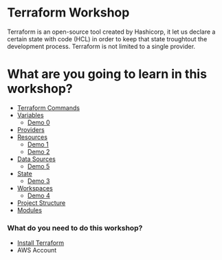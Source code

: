 # Terraform Workshop
Terraform is an open-source tool created by Hashicorp, it let us declare a certain state with code (HCL) in order to keep that state troughtout the development process. Terraform is not limited to a single provider.

# What are you going to learn in this workshop?
  * <a href="https://github.com/lpcalisi/cloudsec-workshop-iac/tree/master/terraform/docs/commands.md" >Terraform Commands</a>
  * <a href="https://github.com/lpcalisi/cloudsec-workshop-iac/tree/master/terraform/docs/variables.md" >Variables</a>
    * <a href="https://github.com/lpcalisi/cloudsec-workshop-iac/tree/master/terraform/0_variables">Demo 0</a>
  * <a href="https://github.com/lpcalisi/cloudsec-workshop-iac/tree/master/terraform/docs/providers.md" >Providers</a>
  * <a href="https://github.com/lpcalisi/cloudsec-workshop-iac/tree/master/terraform/docs/resources.md" >Resources</a>
    * <a href="https://github.com/lpcalisi/cloudsec-workshop-iac/tree/master/terraform/1_create_instance_basic">Demo 1</a>
    * <a href="https://github.com/lpcalisi/cloudsec-workshop-iac/tree/master/terraform/2_instance_with_sg">Demo 2</a>
  * <a href="https://github.com/lpcalisi/cloudsec-workshop-iac/tree/master/terraform/docs/datasources.md" >Data Sources</a>
    * <a href="https://github.com/lpcalisi/cloudsec-workshop-iac/tree/master/terraform/5_data_sources">Demo 5</a>
  * <a href="https://github.com/lpcalisi/cloudsec-workshop-iac/tree/master/terraform/docs/status.md" >State</a>
    * <a href="https://github.com/lpcalisi/cloudsec-workshop-iac/tree/master/terraform/3_remote_state">Demo 3</a>
  * <a href="https://github.com/lpcalisi/cloudsec-workshop-iac/tree/master/terraform/docs/workspaces.md" >Workspaces</a>
    * <a href="https://github.com/lpcalisi/cloudsec-workshop-iac/tree/master/terraform/4_workspaces">Demo 4</a>
  * <a href="https://github.com/lpcalisi/cloudsec-workshop-iac/tree/master/terraform/docs/projectsStructures.md" >Project Structure</a>
  * <a href="https://github.com/lpcalisi/cloudsec-workshop-iac/tree/master/terraform/docs/modules.md" >Modules</a>

### What do you need to do this workshop?
* <a href="https://learn.hashicorp.com/terraform/getting-started/install.html">Install Terraform</a>
* AWS Account
